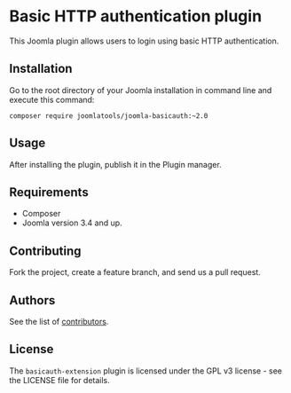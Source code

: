 # Basic HTTP authentication plugin

This Joomla plugin allows users to login using basic HTTP authentication.

## Installation

Go to the root directory of your Joomla installation in command line and execute this command:

```
composer require joomlatools/joomla-basicauth:~2.0
```

## Usage

After installing the plugin, publish it in the Plugin manager. 

## Requirements

* Composer
* Joomla version 3.4 and up.

## Contributing

Fork the project, create a feature branch, and send us a pull request.

## Authors

See the list of [contributors](https://github.com/nooku/basicauth-extension/contributors).

## License

The `basicauth-extension` plugin is licensed under the GPL v3 license - see the LICENSE file for details.

